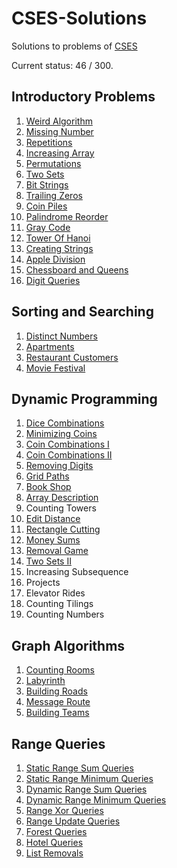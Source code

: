 # CSES-Solutions
Solutions to problems of [CSES](https://cses.fi/problemset/list/)

Current status: 46 / 300.

## Introductory Problems
1. [Weird Algorithm](/Introductory%20Problems/weird_algorithm.cpp)
2. [Missing Number](/Introductory%20Problems/missing_number.cpp)
3. [Repetitions](/Introductory%20Problems/repetitions.cpp)
4. [Increasing Array](/Introductory%20Problems/increasing_array.cpp)
5. [Permutations](/Introductory%20Problems/permutations.cpp)
8. [Two Sets](/Introductory%20Problems/two_sets.cpp)
9. [Bit Strings](/Introductory%20Problems/bit_strings.cpp)
10. [Trailing Zeros](/Introductory%20Problems/trailing_zeros.cpp)
11. [Coin Piles](/Introductory%20Problems/coin_piles.cpp)
12. [Palindrome Reorder](/Introductory%20Problems/palindrome_reorder.cpp)
13. [Gray Code](/Introductory%20Problems/gray_code.cpp)
14. [Tower Of Hanoi](/Introductory%20Problems/tower_of_hanoi.cpp)
15. [Creating Strings](/Introductory%20Problems/creating_strings.cpp)
16. [Apple Division](/Introductory%20Problems/apple_division.cpp)
17. [Chessboard and Queens](/Introductory%20Problems/chessboard_and_queens.cpp)
18. [Digit Queries](/Introductory%20Problems/digit_queries.cpp)

## Sorting and Searching
1. [Distinct Numbers](/Sorting%20and%20Searching/distinct_numbers.cpp)
2. [Apartments](/Sorting%20and%20Searching/apartments.cpp)
5. [Restaurant Customers](/Sorting%20and%20Searching/restaurant_customers.cpp)
6. [Movie Festival](/Sorting%20and%20Searching/movie_festival.cpp)

## Dynamic Programming
1. [Dice Combinations](/Dynamic%20Programming/dice_combination.cpp)
2. [Minimizing Coins](/Dynamic%20Programming/minimizing_coins.cpp)
3. [Coin Combinations I](/Dynamic%20Programming/coin_combinations_I.cpp)
4. [Coin Combinations II](/Dynamic%20Programming/coin_combinations_II.cpp)
5. [Removing Digits](/Dynamic%20Programming/removing_digits.cpp)
6. [Grid Paths](/Dynamic%20Programming/grid_paths.cpp)
7. [Book Shop](/Dynamic%20Programming/book_shop.cpp)
8. [Array Description](/Dynamic%20Programming/array_description.cpp)
9. Counting Towers
10. [Edit Distance](/Dynamic%20Programming/edit_distance.cpp)
11. [Rectangle Cutting](/Dynamic%20Programming/rectangle_cutting.cpp)
12. [Money Sums](/Dynamic%20Programming/money_sums.cpp)
13. [Removal Game](/Dynamic%20Programming/removal_game.cpp)
14. [Two Sets II](/Dynamic%20Programming/two_sets_II.cpp)
15. Increasing Subsequence
16. Projects
17. Elevator Rides
18. Counting Tilings
19. Counting Numbers

## Graph Algorithms
1. [Counting Rooms](/Graph%20Algorithms/counting_rooms.cpp)
2. [Labyrinth](/Graph%20Algorithms/labyrinth.cpp)
3. [Building Roads](/Graph%20Algorithms/building_roads.cpp)
4. [Message Route](/Graph%20Algorithms/message_route.cpp)
5. [Building Teams](/Graph%20Algorithms/building_teams.cpp)

## Range Queries
1. [Static Range Sum Queries](/Range%20Queries/static_range_sum_queries.cpp)
2. [Static Range Minimum Queries](/Range%20Queries/static_range_minimum_queries.cpp)
3. [Dynamic Range Sum Queries](/Range%20Queries/dynamic_range_sum_queries.cpp)
4. [Dynamic Range Minimum Queries](/Range%20Queries/dynamic_range_minimum_queries.cpp)
5. [Range Xor Queries](/Range%20Queries/range_xor__queries.cpp)
6. [Range Update Queries](/Range%20Queries/range_update_queries.cpp)
7. [Forest Queries](/Range%20Queries/forest_queries.cpp)
8. [Hotel Queries](/Range%20Queries/hotel_queries.cpp)
9. [List Removals](/Range%20Queries/list_removals.cpp)
